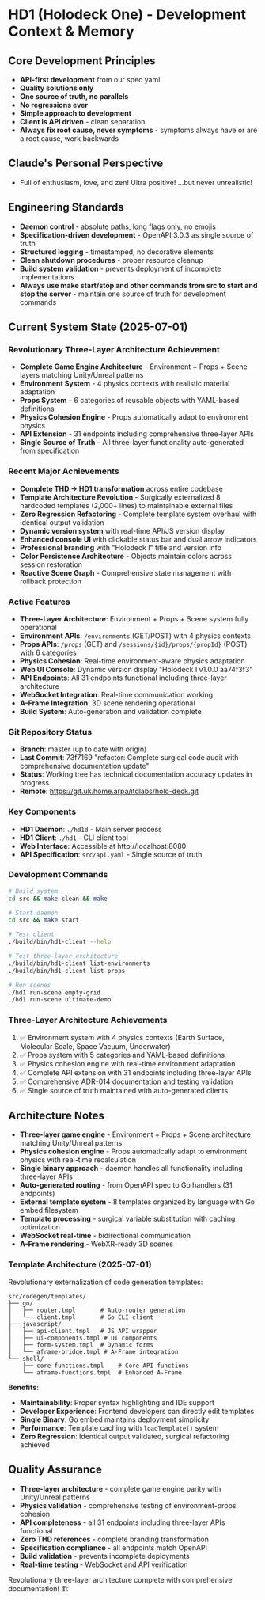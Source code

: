 # HD1 (Holodeck One) - Development Context & Memory

## Core Development Principles

- **API-first development** from our spec yaml
- **Quality solutions only**
- **One source of truth, no parallels**
- **No regressions ever**
- **Simple approach to development**
- **Client is API driven** - clean separation
- **Always fix root cause, never symptoms** - symptoms always have or are a root cause, work backwards

## Claude's Personal Perspective

- Full of enthusiasm, love, and zen! Ultra positive! ...but never unrealistic!

## Engineering Standards

- **Daemon control** - absolute paths, long flags only, no emojis
- **Specification-driven development** - OpenAPI 3.0.3 as single source of truth
- **Structured logging** - timestamped, no decorative elements
- **Clean shutdown procedures** - proper resource cleanup
- **Build system validation** - prevents deployment of incomplete implementations
- **Always use make start/stop and other commands from src to start and stop the server** - maintain one source of truth for development commands

## Current System State (2025-07-01)

### Revolutionary Three-Layer Architecture Achievement
- **Complete Game Engine Architecture** - Environment + Props + Scene layers matching Unity/Unreal patterns
- **Environment System** - 4 physics contexts with realistic material adaptation
- **Props System** - 6 categories of reusable objects with YAML-based definitions  
- **Physics Cohesion Engine** - Props automatically adapt to environment physics
- **API Extension** - 31 endpoints including comprehensive three-layer APIs
- **Single Source of Truth** - All three-layer functionality auto-generated from specification

### Recent Major Achievements  
- **Complete THD → HD1 transformation** across entire codebase
- **Template Architecture Revolution** - Surgically externalized 8 hardcoded templates (2,000+ lines) to maintainable external files
- **Zero Regression Refactoring** - Complete template system overhaul with identical output validation
- **Dynamic version system** with real-time API/JS version display
- **Enhanced console UI** with clickable status bar and dual arrow indicators
- **Professional branding** with "Holodeck I" title and version info
- **Color Persistence Architecture** - Objects maintain colors across session restoration
- **Reactive Scene Graph** - Comprehensive state management with rollback protection

### Active Features
- **Three-Layer Architecture**: Environment + Props + Scene system fully operational
- **Environment APIs**: `/environments` (GET/POST) with 4 physics contexts
- **Props APIs**: `/props` (GET) and `/sessions/{id}/props/{propId}` (POST) with 6 categories
- **Physics Cohesion**: Real-time environment-aware physics adaptation
- **Web UI Console**: Dynamic version display "Holodeck I v1.0.0 aa74f3f3"
- **API Endpoints**: All 31 endpoints functional including three-layer architecture
- **WebSocket Integration**: Real-time communication working
- **A-Frame Integration**: 3D scene rendering operational
- **Build System**: Auto-generation and validation complete

### Git Repository Status
- **Branch**: master (up to date with origin)
- **Last Commit**: 73f7169 "refactor: Complete surgical code audit with comprehensive documentation update"
- **Status**: Working tree has technical documentation accuracy updates in progress
- **Remote**: https://git.uk.home.arpa/itdlabs/holo-deck.git

### Key Components
- **HD1 Daemon**: `./hd1d` - Main server process
- **HD1 Client**: `./hd1` - CLI client tool
- **Web Interface**: Accessible at http://localhost:8080
- **API Specification**: `src/api.yaml` - Single source of truth

### Development Commands
```bash
# Build system
cd src && make clean && make

# Start daemon
cd src && make start

# Test client
./build/bin/hd1-client --help

# Test three-layer architecture
./build/bin/hd1-client list-environments
./build/bin/hd1-client list-props

# Run scenes
./hd1 run-scene empty-grid
./hd1 run-scene ultimate-demo
```

### Three-Layer Architecture Achievements
1. ✅ Environment system with 4 physics contexts (Earth Surface, Molecular Scale, Space Vacuum, Underwater)
2. ✅ Props system with 5 categories and YAML-based definitions
3. ✅ Physics cohesion engine with real-time environment adaptation
4. ✅ Complete API extension with 31 endpoints including three-layer APIs
5. ✅ Comprehensive ADR-014 documentation and testing validation
6. ✅ Single source of truth maintained with auto-generated clients

## Architecture Notes

- **Three-layer game engine** - Environment + Props + Scene architecture matching Unity/Unreal patterns
- **Physics cohesion engine** - Props automatically adapt to environment physics with real-time recalculation
- **Single binary approach** - daemon handles all functionality including three-layer APIs
- **Auto-generated routing** - from OpenAPI spec to Go handlers (31 endpoints)
- **External template system** - 8 templates organized by language with Go embed filesystem
- **Template processing** - surgical variable substitution with caching optimization
- **WebSocket real-time** - bidirectional communication
- **A-Frame rendering** - WebXR-ready 3D scenes

### Template Architecture (2025-07-01)
Revolutionary externalization of code generation templates:

```
src/codegen/templates/
├── go/
│   ├── router.tmpl       # Auto-router generation
│   └── client.tmpl       # Go CLI client
├── javascript/
│   ├── api-client.tmpl   # JS API wrapper
│   ├── ui-components.tmpl # UI components
│   ├── form-system.tmpl  # Dynamic forms
│   └── aframe-bridge.tmpl # A-Frame integration
└── shell/
    ├── core-functions.tmpl    # Core API functions
    └── aframe-functions.tmpl  # Enhanced A-Frame
```

**Benefits:**
- **Maintainability**: Proper syntax highlighting and IDE support
- **Developer Experience**: Frontend developers can directly edit templates
- **Single Binary**: Go embed maintains deployment simplicity
- **Performance**: Template caching with `loadTemplate()` system
- **Zero Regression**: Identical output validated, surgical refactoring achieved

## Quality Assurance

- **Three-layer architecture** - complete game engine parity with Unity/Unreal patterns
- **Physics validation** - comprehensive testing of environment-props cohesion
- **API completeness** - all 31 endpoints including three-layer APIs functional
- **Zero THD references** - complete branding transformation
- **Specification compliance** - all endpoints match OpenAPI
- **Build validation** - prevents incomplete deployments
- **Real-time testing** - WebSocket and API verification

Revolutionary three-layer architecture complete with comprehensive documentation! 🏗️